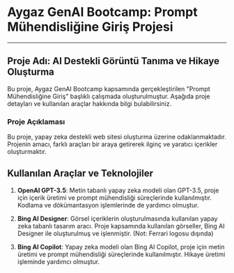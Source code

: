 # Aygaz GenAI Bootcamp: Prompt Mühendisliğine Giriş Projesi

---

## Proje Adı: AI Destekli Görüntü Tanıma ve Hikaye Oluşturma

Bu proje, Aygaz GenAI Bootcamp kapsamında gerçekleştirilen "Prompt Mühendisliğine Giriş" başlıklı çalışmada oluşturulmuştur. Aşağıda proje detayları ve kullanılan araçlar hakkında bilgi bulabilirsiniz.

### Proje Açıklaması

Bu proje, yapay zeka destekli web sitesi oluşturma üzerine odaklanmaktadır. Projenin amacı, farklı araçları bir araya getirerek ilginç ve yaratıcı içerikler oluşturmaktır.

## Kullanılan Araçlar ve Teknolojiler

1. **OpenAI GPT-3.5**: Metin tabanlı yapay zeka modeli olan GPT-3.5, proje için içerik üretimi ve prompt mühendisliği süreçlerinde kullanılmıştır. Kodlama ve dökümantasyon işlemlerinde de yardımcı olmuştur.

2. **Bing AI Designer**: Görsel içeriklerin oluşturulmasında kullanılan yapay zeka tabanlı tasarım aracı. Proje kapsamında kullanılan görseller, Bing AI Designer ile oluşturulmuş ve işlenmiştir. (Not: Ferrari logosu dışında)

3. **Bing AI Copilot**: Yapay zeka modeli olan Bing AI Copilot, proje için metin üretimi ve prompt mühendisliği süreçlerinde kullanılmıştır. Hikaye üretimi işleminde yardımcı olmuştur.
